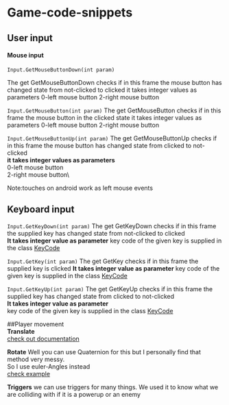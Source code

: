 # Game-code-snippets
## User input
#### Mouse input
`Input.GetMouseButtonDown(int param)`

The get GetMouseButtonDown checks if in this frame the mouse button has changed state from not-clicked to clicked
it takes integer values as parameters
0-left mouse button
2-right mouse button


`Input.GetMouseButton(int param)`
The get GetMouseButton checks if in this frame the mouse button in the clicked state
it takes integer values as parameters
0-left mouse button
2-right mouse button

`Input.GetMouseButtonUp(int param)`
The get GetMouseButtonUp checks if in this frame the mouse button has changed state from clicked to not-clicked\
**it takes integer values as parameters** \
0-left mouse button\
2-right mouse button\

Note:touches on android work as left mouse events

## Keyboard input

`Input.GetKeyDown(int param)`
The get GetKeyDown checks if in this frame the supplied key has changed state from not-clicked to clicked \
**It takes integer value as parameter**
key code of the given key is supplied in the class [KeyCode](https://docs.unity3d.com/ScriptReference/KeyCode.html)

`Input.GetKey(int param)`
The get GetKey checks if in this frame the supplied key is clicked
**It takes integer value as parameter**
key code of the given key is supplied in the class [KeyCode](https://docs.unity3d.com/ScriptReference/KeyCode.html)

`Input.GetKeyUp(int param)`
The get GetKeyUp checks if in this frame the supplied key has changed state from clicked to not-clicked \
**It takes integer value as parameter** \
key code of the given key is supplied in the class [KeyCode](https://docs.unity3d.com/ScriptReference/KeyCode.html)


##Player movement \
**Translate** \
[check out documentation](https://docs.unity3d.com/ScriptReference/Transform.Translate.html)

**Rotate**
Well you can use Quaternion for this but I personally find that method very messy.\
So I use euler-Angles instead \
[check example](./euler-angle-example.md)

**Triggers**
we can use triggers for many things. We used it to know what we are colliding with if it is a powerup or an enemy
